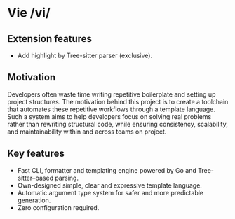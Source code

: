 # Vie /vi/

## Extension features
- Add highlight by Tree-sitter parser (exclusive).

## Motivation
Developers often waste time writing repetitive boilerplate and setting up project structures. The motivation behind this project is to create a toolchain that automates these repetitive workflows through a template language. Such a system aims to help developers focus on solving real problems rather than rewriting structural code, while ensuring consistency, scalability, and maintainability within and across teams on project.

## Key features
- Fast CLI, formatter and templating engine powered by Go and Tree-sitter–based parsing.
- Own-designed simple, clear and expressive template language.
- Automatic argument type system for safer and more predictable generation.
- Zero configuration required.
